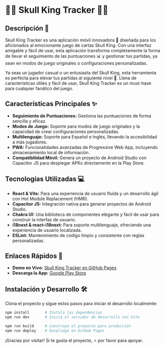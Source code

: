 # 🏴‍☠️ Skull King Tracker 🏴‍☠️

## Descripción 📖

Skull King Tracker es una aplicación móvil innovadora 🚀 diseñada para los aficionados al emocionante juego de cartas Skull King. Con una interfaz amigable y fácil de usar, esta aplicación transforma completamente la forma de llevar el seguimiento de las puntuaciones 📊 y gestionar tus partidas, ya sean en modos de juego originales o configuraciones personalizadas.

Ya seas un jugador casual o un entusiasta del Skull King, esta herramienta es perfecta para elevar tus partidas al siguiente nivel 🌟. Llena de características útiles y fácil de usar, Skull King Tracker es un must-have para cualquier fanático del juego.

## Características Principales ✨

- **Seguimiento de Puntuaciones:** Gestiona las puntuaciones de forma sencilla y eficaz.
- **Modos de Juego:** Soporte para modos de juego originales y la capacidad de crear configuraciones personalizadas.
- **Multilenguaje:** Soporte para Español e Inglés, llevando la accesibilidad a más jugadores.
- **PWA:** Funcionalidades avanzadas de Progressive Web App, incluyendo almacenamiento local de información.
- **Compatibilidad Móvil:** Genera un proyecto de Android Studio con Capacitor JS para desplegar APKs directamente en la Play Store.

## Tecnologías Utilizadas 💻

- **React & Vite:** Para una experiencia de usuario fluida y un desarrollo ágil con Hot Module Replacement (HMR).
- **Capacitor JS:** Integración nativa para generar proyectos de Android Studio.
- **Chakra UI:** Una biblioteca de componentes elegante y fácil de usar para construir la interfaz de usuario.
- **i18next & react-i18next:** Para soporte multilenguaje, ofreciendo una experiencia de usuario localizada.
- **ESLint:** Mantenimiento de código limpio y consistente con reglas personalizadas.

## Enlaces Rápidos 🚀

- **Demo en Vivo:** [Skull King Tracker en GitHub Pages](https://avi-ss.github.io/Skull-King-Tracker/)
- **Descarga la App:** [Google Play Store](https://play.google.com/store/apps/details?id=es.aviss.skullkingtracker&pcampaignid=web_share)

## Instalación y Desarrollo 🛠️

Clona el proyecto y sigue estos pasos para iniciar el desarrollo localmente:

```bash
npm install       # Instala las dependencias
npm run dev       # Inicia el servidor de desarrollo con Vite
```

```bash
npm run build     # Construye el proyecto para producción
npm run deploy    # Despliega en GitHub Pages
```

¡Gracias por visitar! Si te gusta el proyecto, ⭐ por favor para apoyar.